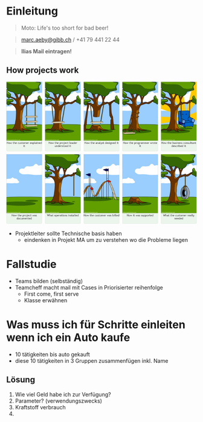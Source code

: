 # Einleitung
> Moto: Life's too short for bad beer!

> marc.aeby@gibb.ch / +41 79 441 22 44

> **Ilias Mail eintragen!**

## How projects work
![How Project Mgmt works](pics/howprojectswork.jpg)

- Projektleiter sollte Technische basis haben
  - eindenken in Projekt MA um zu verstehen wo die Probleme liegen

# Fallstudie
- Teams bilden (selbständig)
- Teamcheff macht mail mit Cases in Priorisierter reihenfolge
  - First come, first serve
  - Klasse erwähnen

# Was muss ich für Schritte einleiten wenn ich ein Auto kaufe
 - 10 tätigkeiten bis auto gekauft
 - diese 10 tätigkeiten in 3 Gruppen zusammenfügen inkl. Name

## Lösung
1. Wie viel Geld habe ich zur Verfügung?
2. Parameter? (verwendungszwecks)
4. Kraftstoff verbrauch
5. 
